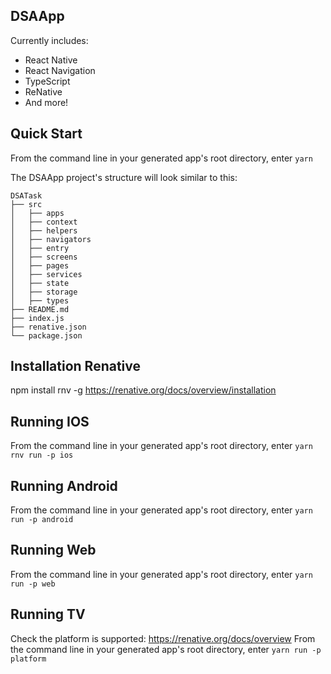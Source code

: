 ## DSAApp

Currently includes:

- React Native
- React Navigation
- TypeScript
- ReNative
- And more!

## Quick Start

From the command line in your generated app's root directory, enter `yarn`

The DSAApp project's structure will look similar to this:

```
DSATask
├── src
│   ├── apps
│   ├── context
│   ├── helpers
│   ├── navigators
│   ├── entry
│   ├── screens
│   ├── pages
│   ├── services
│   ├── state
│   ├── storage
│   ├── types
├── README.md
├── index.js
├── renative.json
└── package.json

```

## Installation Renative

npm install rnv -g
https://renative.org/docs/overview/installation

## Running IOS

From the command line in your generated app's root directory, enter `yarn rnv run -p ios`

## Running Android

From the command line in your generated app's root directory, enter `yarn run -p android`

## Running Web

From the command line in your generated app's root directory, enter `yarn run -p web`

## Running TV

Check the platform is supported: https://renative.org/docs/overview
From the command line in your generated app's root directory, enter `yarn run -p platform`
